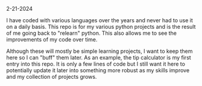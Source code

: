 2-21-2024

I have coded with various languages over the years and never had to use it on a daily basis. This repo is for my various python projects and is the result of me going back to "relearn" python. This also allows me to see the improvements of my code over time.

Although these will mostly be simple learning projects, I want to keep them here so I can "buff" them later. As an example, the tip calculator is my first entry into this repo. It is only a few lines of code but I still want it here to potentially update it later into something more robust as my skills improve and my collection of projects grows.